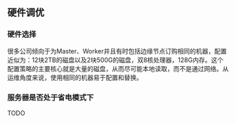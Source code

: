 ## 硬件调优
### 硬件选择
很多公司倾向于为Master、Worker并且有时包括边缘节点订购相同的机器，配置近似为：12块2TB的磁盘以及2块500G的磁盘，双8核处理器，128G内存。这个配置策略的主要核心就是大量的磁盘，从而尽可能本地读取，而不是通过网络。从运维角度来说，使用相同的机器易于配置和替换。
### 服务器是否处于省电模式下
TODO
